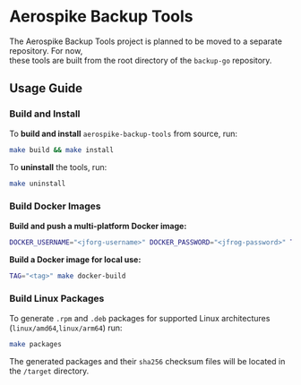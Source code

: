 # Aerospike Backup Tools

The Aerospike Backup Tools project is planned to be moved to a separate repository. For now,  
these tools are built from the root directory of the `backup-go` repository.

## Usage Guide

### Build and Install

To **build and install** `aerospike-backup-tools` from source, run:

```bash
make build && make install
```

To **uninstall** the tools, run:
```bash
make uninstall
```
### Build Docker Images
**Build and push a multi-platform Docker image:**
```bash
DOCKER_USERNAME="<jforg-username>" DOCKER_PASSWORD="<jfrog-password>" TAG="<tag>" make docker-buildx 
```

**Build a Docker image for local use:**
```bash
TAG="<tag>" make docker-build
```

### Build Linux Packages
To generate `.rpm` and `.deb` packages for supported Linux architectures (`linux/amd64`,`linux/arm64`) run:
```bash
make packages
```
The generated packages and their `sha256` checksum files will be located in the `/target` directory.